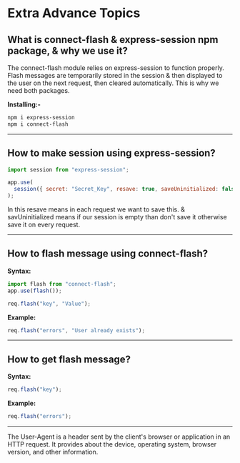 # Extra Advance Topics

## What is connect-flash & express-session npm package, & why we use it?

The connect-flash module relies on express-session to function properly. Flash messages are temporarily stored in the session & then displayed to the user on the next request, then cleared automatically. This is why we need both packages.

**Installing:-**

```bash
npm i express-session
npm i connect-flash
```

---

## How to make session using express-session?

```js
import session from "express-session";

app.use(
  session({ secret: "Secret_Key", resave: true, saveUninitialized: false })
);
```

In this resave means in each request we want to save this. & savUninitialized means if our session is empty than don't save it otherwise save it on every request.

---

## How to flash message using connect-flash?

**Syntax:**

```js
import flash from "connect-flash";
app.use(flash());

req.flash("key", "Value");
```

**Example:**

```js
req.flash("errors", "User already exists");
```

---

## How to get flash message?

**Syntax:**

```js
req.flash("key");
```

**Example:**

```js
req.flash("errors");
```

---

The User-Agent is a header sent by the client's browser or application in an HTTP request. It provides about the device, operating system, browser version, and other information.
